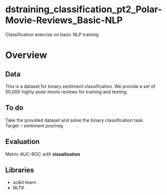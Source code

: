 # dstraining_classification_pt2_Polar-Movie-Reviews_Basic-NLP
Classification exercise on basic NLP training



# Overview

## Data
This is a dataset for binary sentiment classification. We provide a set of 50,000 highly polar movie reviews for training and testing. 


## To do
Take the provided dataset and solve the binary classification task.<br>
Target – sentiment pos/neg 


## Evaluation 
Metric AUC-ROC with **visualisation**


## Libraries
- scikit‑learn
- NLTK




